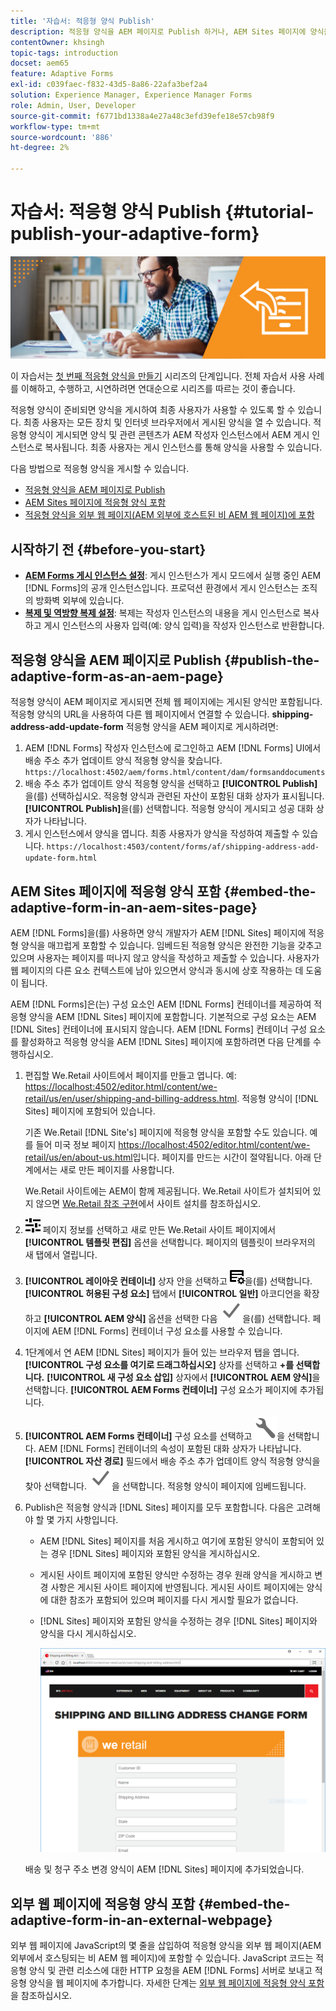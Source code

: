 ```yaml
---
title: '자습서: 적응형 양식 Publish'
description: 적응형 양식을 AEM 페이지로 Publish 하거나, AEM Sites 페이지에 양식을 포함하거나, 외부 웹 페이지에 적응형 양식을 포함하십시오
contentOwner: khsingh
topic-tags: introduction
docset: aem65
feature: Adaptive Forms
exl-id: c039faec-f832-43d5-8a86-22afa3bef2a4
solution: Experience Manager, Experience Manager Forms
role: Admin, User, Developer
source-git-commit: f6771bd1338a4e27a48c3efd39efe18e57cb98f9
workflow-type: tm+mt
source-wordcount: '886'
ht-degree: 2%

---
```


# 자습서: 적응형 양식 Publish {#tutorial-publish-your-adaptive-form}

![영웅 이미지](do-not-localize/13-publish-your-adaptive-form-small.png)

이 자습서는 [첫 번째 적응형 양식을 만들기](https://helpx.adobe.com/kr/experience-manager/6-3/forms/using/create-your-first-adaptive-form.html) 시리즈의 단계입니다. 전체 자습서 사용 사례를 이해하고, 수행하고, 시연하려면 연대순으로 시리즈를 따르는 것이 좋습니다.

적응형 양식이 준비되면 양식을 게시하여 최종 사용자가 사용할 수 있도록 할 수 있습니다. 최종 사용자는 모든 장치 및 인터넷 브라우저에서 게시된 양식을 열 수 있습니다. 적응형 양식이 게시되면 양식 및 관련 콘텐츠가 AEM 작성자 인스턴스에서 AEM 게시 인스턴스로 복사됩니다. 최종 사용자는 게시 인스턴스를 통해 양식을 사용할 수 있습니다.

다음 방법으로 적응형 양식을 게시할 수 있습니다.

* [적응형 양식을 AEM 페이지로 Publish](../../forms/using/publish-your-adaptive-form.md#publish-the-adaptive-form-as-an-aem-page)
* [AEM Sites 페이지에 적응형 양식 포함](#embed-the-adaptive-form-in-an-aem-sites-page)
* [적응형 양식을 외부 웹 페이지(AEM 외부에 호스트된 비 AEM 웹 페이지)에 포함](../../forms/using/publish-your-adaptive-form.md)

## 시작하기 전 {#before-you-start}

* **[AEM Forms 게시 인스턴스 설정](https://helpx.adobe.com/kr/experience-manager/6-3/forms/using/installing-configuring-aem-forms-osgi.html)**: 게시 인스턴스가 게시 모드에서 실행 중인 AEM [!DNL Forms]의 공개 인스턴스입니다. 프로덕션 환경에서 게시 인스턴스는 조직의 방화벽 외부에 있습니다.
* **[복제 및 역방향 복제 설정](https://helpx.adobe.com/experience-manager/6-3/help/sites-deploying/replication.html)**: 복제는 작성자 인스턴스의 내용을 게시 인스턴스로 복사하고 게시 인스턴스의 사용자 입력(예: 양식 입력)을 작성자 인스턴스로 반환합니다.

## 적응형 양식을 AEM 페이지로 Publish {#publish-the-adaptive-form-as-an-aem-page}

적응형 양식이 AEM 페이지로 게시되면 전체 웹 페이지에는 게시된 양식만 포함됩니다. 적응형 양식의 URL을 사용하여 다른 웹 페이지에서 연결할 수 있습니다. **shipping-address-add-update-form** 적응형 양식을 AEM 페이지로 게시하려면:

1. AEM [!DNL Forms] 작성자 인스턴스에 로그인하고 AEM [!DNL Forms] UI에서 배송 주소 추가 업데이트 양식 적응형 양식을 찾습니다.
   `https://localhost:4502/aem/forms.html/content/dam/formsanddocuments`
1. 배송 주소 추가 업데이트 양식 적응형 양식을 선택하고 **[!UICONTROL Publish]**&#x200B;을(를) 선택하십시오. 적응형 양식과 관련된 자산이 포함된 대화 상자가 표시됩니다. **[!UICONTROL Publish]**&#x200B;을(를) 선택합니다. 적응형 양식이 게시되고 성공 대화 상자가 나타납니다.
1. 게시 인스턴스에서 양식을 엽니다. 최종 사용자가 양식을 작성하여 제출할 수 있습니다.
   `https://localhost:4503/content/forms/af/shipping-address-add-update-form.html`

## AEM Sites 페이지에 적응형 양식 포함 {#embed-the-adaptive-form-in-an-aem-sites-page}

AEM [!DNL Forms]을(를) 사용하면 양식 개발자가 AEM [!DNL Sites] 페이지에 적응형 양식을 매끄럽게 포함할 수 있습니다. 임베드된 적응형 양식은 완전한 기능을 갖추고 있으며 사용자는 페이지를 떠나지 않고 양식을 작성하고 제출할 수 있습니다. 사용자가 웹 페이지의 다른 요소 컨텍스트에 남아 있으면서 양식과 동시에 상호 작용하는 데 도움이 됩니다.

AEM [!DNL Forms]은(는) 구성 요소인 AEM [!DNL Forms] 컨테이너를 제공하여 적응형 양식을 AEM [!DNL Sites] 페이지에 포함합니다. 기본적으로 구성 요소는 AEM [!DNL Sites] 컨테이너에 표시되지 않습니다. AEM [!DNL Forms] 컨테이너 구성 요소를 활성화하고 적응형 양식을 AEM [!DNL Sites] 페이지에 포함하려면 다음 단계를 수행하십시오.

1. 편집할 We.Retail 사이트에서 페이지를 만들고 엽니다. 예: [https://localhost:4502/editor.html/content/we-retail/us/en/user/shipping-and-billing-address.html](https://localhost:4502/editor.html/content/we-retail/us/en/user/shipping-and-billing-address.html). 적응형 양식이 [!DNL Sites] 페이지에 포함되어 있습니다.

   기존 We.Retail [!DNL Site's] 페이지에 적응형 양식을 포함할 수도 있습니다. 예를 들어 미국 정보 페이지 [https://localhost:4502/editor.html/content/we-retail/us/en/about-us.html](https://localhost:4502/editor.html/content/we-retail/us/en/about-us.html)입니다. 페이지를 만드는 시간이 절약됩니다. 아래 단계에서는 새로 만든 페이지를 사용합니다.

   We.Retail 사이트에는 AEM이 함께 제공됩니다. We.Retail 사이트가 설치되어 있지 않으면 [We.Retail 참조 구현](https://helpx.adobe.com/experience-manager/6-3/help/sites-developing/we-retail.html)에서 사이트 설치를 참조하십시오.

1. ![속성](assets/properties.png) 페이지 정보를 선택하고 새로 만든 We.Retail 사이트 페이지에서 **[!UICONTROL 템플릿 편집]** 옵션을 선택합니다. 페이지의 템플릿이 브라우저의 새 탭에서 열립니다.
1. **[!UICONTROL 레이아웃 컨테이너]** 상자 안을 선택하고 ![Feedmanagement](assets/feedmanagement.png)을(를) 선택합니다. **[!UICONTROL 허용된 구성 요소]** 탭에서 **[!UICONTROL 일반]** 아코디언을 확장하고 **[!UICONTROL AEM 양식]** 옵션을 선택한 다음 ![save_icon](assets/save_icon.svg)을(를) 선택합니다. 페이지에 AEM [!DNL Forms] 컨테이너 구성 요소를 사용할 수 있습니다.

1. 1단계에서 연 AEM [!DNL Sites] 페이지가 들어 있는 브라우저 탭을 엽니다. **[!UICONTROL 구성 요소를 여기로 드래그하십시오]** 상자를 선택하고 **+를 선택합니다.** **[!UICONTROL 새 구성 요소 삽입]** 상자에서 **[!UICONTROL AEM 양식]**&#x200B;을 선택합니다. **[!UICONTROL AEM Forms 컨테이너]** 구성 요소가 페이지에 추가됩니다.
1. **[!UICONTROL AEM Forms 컨테이너]** 구성 요소를 선택하고 ![configure-icon](assets/configure-icon.svg)을 선택합니다. AEM [!DNL Forms] 컨테이너의 속성이 포함된 대화 상자가 나타납니다. **[!UICONTROL 자산 경로]** 필드에서 배송 주소 추가 업데이트 양식 적응형 양식을 찾아 선택합니다. ![save_icon](assets/save_icon.svg)을 선택합니다. 적응형 양식이 페이지에 임베드됩니다.
1. Publish은 적응형 양식과 [!DNL Sites] 페이지를 모두 포함합니다. 다음은 고려해야 할 몇 가지 사항입니다.

   * AEM [!DNL Sites] 페이지를 처음 게시하고 여기에 포함된 양식이 포함되어 있는 경우 [!DNL Sites] 페이지와 포함된 양식을 게시하십시오.
   * 게시된 사이트 페이지에 포함된 양식만 수정하는 경우 원래 양식을 게시하고 변경 사항은 게시된 사이트 페이지에 반영됩니다. 게시된 사이트 페이지에는 양식에 대한 참조가 포함되어 있으며 페이지를 다시 게시할 필요가 없습니다.
   * [!DNL Sites] 페이지와 포함된 양식을 수정하는 경우 [!DNL Sites] 페이지와 양식을 다시 게시하십시오.

     ![aem-sites에 포함](assets/embed-in-aem-sites.png)

   배송 및 청구 주소 변경 양식이 AEM [!DNL Sites] 페이지에 추가되었습니다.

## 외부 웹 페이지에 적응형 양식 포함 {#embed-the-adaptive-form-in-an-external-webpage}

외부 웹 페이지에 JavaScript의 몇 줄을 삽입하여 적응형 양식을 외부 웹 페이지(AEM 외부에서 호스팅되는 비 AEM 웹 페이지)에 포함할 수 있습니다. JavaScript 코드는 적응형 양식 및 관련 리소스에 대한 HTTP 요청을 AEM [!DNL Forms] 서버로 보내고 적응형 양식을 웹 페이지에 추가합니다. 자세한 단계는 [외부 웹 페이지에 적응형 양식 포함](/help/forms/using/embed-adaptive-form-external-web-page.md)을 참조하십시오.
